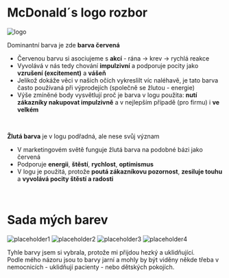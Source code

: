 <h1> McDonald´s logo rozbor </h1>

![logo](https://1000logos.net/wp-content/uploads/2017/03/McDonalds-logo.png)  

Dominantní barva je zde **barva červená**
- Červenou barvu si asociujeme s **akcí** - rána -> krev -> rychlá reakce
- Vyvolává v nás tedy chování **impulzivní** a podporuje pocity jako **vzrušení (excitement)** a **vášeň**
- Jelikož dokáže věci v našich očích vykreslilt víc naléhavě, je tato barva často používaná při výprodejích (společně se žlutou - energie)
- Výše zmíněné body vysvětlují proč je barva v logu použita: **nutí zákazníky nakupovat impulzivně** a v nejlepším případě (pro firmu) i **ve velkém**
<br>

**Žlutá barva** je v logu podřadná, ale nese svůj význam
- V marketingovém světě funguje žlutá barva na podobné bázi jako červená
- Podporuje **energii**, **štěstí**, **rychlost**, **optimismus**
- V logu je použitá, protože **poutá zákazníkovu pozornost**, **zesiluje touhu** a **vyvolává pocity štěstí a radosti**
<br>


<h1> Sada mých barev </h1>

![placeholder1](https://placehold.co/200x200/fad0f7/fad0f7) 
![placeholder2](https://placehold.co/200x200/d8f5ff/d8f5ff) ![placeholder3](https://placehold.co/200x200/FFFFFF/FFFFFF) ![placeholder4](https://placehold.co/200x200/D6FFDE/D6FFDE)

Tyhle barvy jsem si vybrala, protože mi přijdou hezký a uklidňující.  
Podle mého názoru jsou to barvy jarní a mohly by být viděny někde třeba v nemocnicích - uklidňují pacienty - nebo dětských pokojích.
